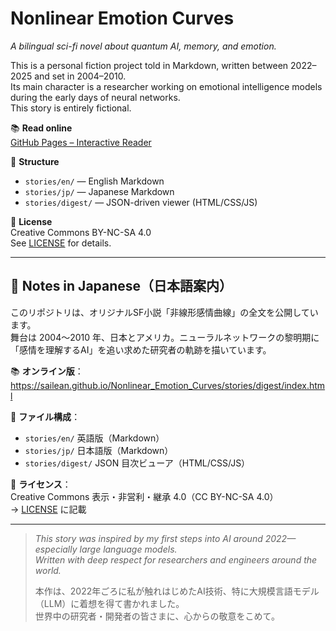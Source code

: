 # Nonlinear Emotion Curves  
*A bilingual sci-fi novel about quantum AI, memory, and emotion.*

This is a personal fiction project told in Markdown, written between 2022–2025 and set in 2004–2010.  
Its main character is a researcher working on emotional intelligence models during the early days of neural networks.  
This story is entirely fictional.

📚 **Read online**  
[GitHub Pages – Interactive Reader](https://sailean.github.io/Nonlinear_Emotion_Curves/stories/digest/index.html)

📂 **Structure**  
- `stories/en/` — English Markdown  
- `stories/jp/` — Japanese Markdown  
- `stories/digest/` — JSON-driven viewer (HTML/CSS/JS)

📄 **License**  
Creative Commons BY-NC-SA 4.0  
See [LICENSE](./LICENSE) for details.

---

## 📝 Notes in Japanese（日本語案内）

このリポジトリは、オリジナルSF小説「非線形感情曲線」の全文を公開しています。  
舞台は 2004～2010 年、日本とアメリカ。ニューラルネットワークの黎明期に「感情を理解するAI」を追い求めた研究者の軌跡を描いています。

📚 **オンライン版**：  
<https://sailean.github.io/Nonlinear_Emotion_Curves/stories/digest/index.html>

📂 **ファイル構成**：  
- `stories/en/` 英語版（Markdown）  
- `stories/jp/` 日本語版（Markdown）  
- `stories/digest/` JSON 目次ビューア（HTML/CSS/JS）

🔖 **ライセンス**：  
Creative Commons 表示・非営利・継承 4.0（CC BY-NC-SA 4.0）  
→ [LICENSE](./LICENSE) に記載

---

> *This story was inspired by my first steps into AI around 2022—especially large language models.  
> Written with deep respect for researchers and engineers around the world.*
>
> 本作は、2022年ごろに私が触れはじめたAI技術、特に大規模言語モデル（LLM）に着想を得て書かれました。  
> 世界中の研究者・開発者の皆さまに、心からの敬意をこめて。
